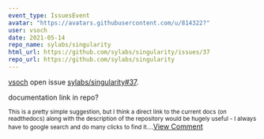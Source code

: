 ```yaml
---
event_type: IssuesEvent
avatar: "https://avatars.githubusercontent.com/u/814322?"
user: vsoch
date: 2021-05-14
repo_name: sylabs/singularity
html_url: https://github.com/sylabs/singularity/issues/37
repo_url: https://github.com/sylabs/singularity
---
```


<a href='https://github.com/vsoch' target='_blank'>vsoch</a> open issue <a href='https://github.com/sylabs/singularity/issues/37' target='_blank'>sylabs/singularity#37</a>.

<p>documentation link in repo?</p><small>This is a pretty simple suggestion, but I think a direct link to the current docs (on readthedocs) along with the description of the repository would be hugely useful - I always have to google search and do many clicks to find it....</small><a href='https://github.com/sylabs/singularity/issues/37' target='_blank'>View Comment</a>